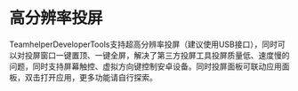 # 高分辨率投屏

TeamhelperDeveloperTools支持超高分辨率投屏（建议使用USB接口），同时可以对投屏窗口一键置顶、一键全屏，解决了第三方投屏工具投屏质量低、速度慢的问题，同时支持屏幕触控、虚拟方向键控制安卓设备。同时投屏面板可联动应用面板，双击打开应用，更多功能请自行探索。

<CoreVideoPlayer videoSrc="https://ai-1258209752.cos.ap-shanghai.myqcloud.com/blog/TeamhelperDeveloperTools-%E9%AB%98%E5%88%86%E8%BE%A8%E7%8E%87%E6%8A%95%E5%B1%8F.mp4" description="TeamhelperDeveloperTools：高分辨率投屏"/>